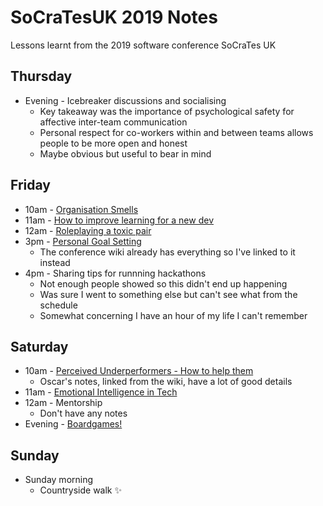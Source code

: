 # SoCraTesUK 2019 Notes
Lessons learnt from the 2019 software conference SoCraTes UK

## Thursday
- Evening - Icebreaker discussions and socialising
  - Key takeaway was the importance of psychological safety for affective inter-team communication
  - Personal respect for co-workers within and between teams allows people to be more open and honest
  - Maybe obvious but useful to bear in mind

## Friday
- 10am - [Organisation Smells](2019-06-07-organisation-smells.md)
- 11am - [How to improve learning for a new dev](2019-06-07-learning-new-dev.md)
- 12am - [Roleplaying a toxic pair](2019-06-08-roleplaying-a-toxic-pair.md)
- 3pm - [Personal Goal Setting](https://github.com/lscc/socrates-uk/wiki/Personal-Goal-Setting)
  - The conference wiki already has everything so I've linked to it instead
- 4pm - Sharing tips for runnning hackathons
  - Not enough people showed so this didn't end up happening
  - Was sure I went to something else but can't see what from the schedule
  - Somewhat concerning I have an hour of my life I can't remember

## Saturday
- 10am - [Perceived Underperformers - How to help them](https://github.com/lscc/socrates-uk/wiki/Help-Me-Help-a-Perceived-Underperformer)
  - Oscar's notes, linked from the wiki, have a lot of good details
- 11am - [Emotional Intelligence in Tech](2019-06-08-emotional-intelligence-in-tech.md)
- 12am - Mentorship
  - Don't have any notes
- Evening - [Boardgames!](https://pbs.twimg.com/media/D8kr9Z2X4AYlcAP.jpg:large)

## Sunday
- Sunday morning
  - Countryside walk :sparkles:
